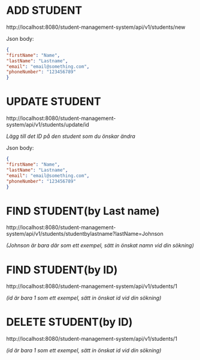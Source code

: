 # ADD STUDENT
http://localhost:8080/student-management-system/api/v1/students/new

Json body:
``` Json
{
"firstName": "Name",
"lastName": "Lastname",
"email": "email@something.com",
"phoneNumber": "123456789"
}
```

# UPDATE STUDENT
http://localhost:8080/student-management-system/api/v1/students/update/id

*Lägg till det ID på den student som du önskar ändra*

Json body:
``` Json
{
"firstName": "Name",
"lastName": "Lastname",
"email": "email@something.com",
"phoneNumber": "123456789"
}
```

# FIND STUDENT(by Last name)
http://localhost:8080/student-management-system/api/v1/students/studentbylastname?lastName=Johnson

*(Johnson är bara där som ett exempel, sätt in önskat namn vid din sökning)*

# FIND STUDENT(by ID)
http://localhost:8080/student-management-system/api/v1/students/1

*(id är bara 1 som ett exempel, sätt in önskat id vid din sökning)*

# DELETE STUDENT(by ID)
http://localhost:8080/student-management-system/api/v1/students/1

*(id är bara 1 som ett exempel, sätt in önskat id vid din sökning)*